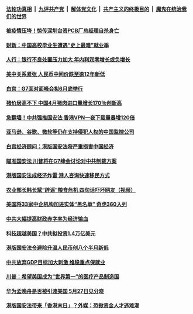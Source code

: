####  [法轮功真相](../../../../basic/blob/master/README.md?t=05261001) &nbsp;|&nbsp; [九评共产党](../../../../9ping.md/blob/master/README.md?t=05261001) &nbsp;|&nbsp; [解体党文化](../../../../jtdwh.md/blob/master/README.md?t=05261001)  &nbsp;|&nbsp; [共产主义的终极目的](../../../../gczydzjmd.md/blob/master/README.md?t=05261001) &nbsp;|&nbsp; [魔鬼在统治我们的世界](../../../../mgztzwmdsj.md/blob/master/README.md?t=05261001) 

#### [被疫情压垮！惊传深圳台资PCB厂总经理自杀身亡](../pages/soh7/383023.md?t=05261001) 
#### [财新：中国高校毕业生遭遇“史上最难”就业季](../pages/soh7/382927.md?t=05261001) 
#### [人行：银行不良处置压力加大 年内利润零增长或负增长](../pages/soh7/382933.md?t=05261001) 
#### [美中关系紧张 人民币中间价跌至逾12年新低 ](../pages/soh7/382912.md?t=05261001) 
#### [ 白宫：G7面对面峰会拟6月底举行](../pages/soh7/382720.md?t=05261001) 
#### [猪价居高不下 中国4月猪肉进口量增长170％创新高](../pages/soh7/382708.md?t=05261001) 
#### [急翻墙！中共强推国安法 香港VPN一夜下载量暴增120倍 ](../pages/soh7/382660.md?t=05261001) 
#### [亚马逊、谷歌、微软等仍在支持侵犯人权的中国监控公司](../pages/soh7/382546.md?t=05261001) 
#### [白宫经济顾问：港版国安法将严重损害中国经济](../pages/soh7/382423.md?t=05261001) 
#### [瞄准国安法 川普将在G7峰会讨论对中共制裁方案](../pages/soh7/382390.md?t=05261001) 
#### [港版国安法成经济炸雷 港人咨询快速移民方式 ](../pages/soh7/382081.md?t=05261001) 
#### [农业部长韩长斌“辟谣”粮食危机 四句话吓坏网友（视频）](../pages/soh7/382054.md?t=05261001) 
#### [美国将33家中企机构加进实体“黑名单” 奇虎360入列](../pages/soh7/381958.md?t=05261001) 
#### [中共大幅提高财政赤字率为经济输血](../pages/soh7/381910.md?t=05261001) 
#### [科技超越美国？中共拟投资1.4万亿美元](../pages/soh7/381904.md?t=05261001) 
#### [港版国安法令避险升温人民币创八个半月新低](../pages/soh7/381898.md?t=05261001) 
#### [中共放弃GDP目标加大刺激 维稳重点保就业](../pages/soh7/381913.md?t=05261001) 
#### [川普：希望美国成为“世界第一”的医疗产品制造国](../pages/soh7/381856.md?t=05261001) 
#### [华为孟晚舟是否被引渡美国 5月27日见分晓](../pages/soh7/381850.md?t=05261001) 
#### [港版国安法带来「香港末日」？外媒：恐掀资金人才逃难潮](../pages/soh7/381760.md?t=05261001) 
